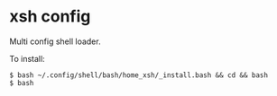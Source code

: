 # xsh config

Multi config shell loader.


To install:
```
$ bash ~/.config/shell/bash/home_xsh/_install.bash && cd && bash
$ bash
```
